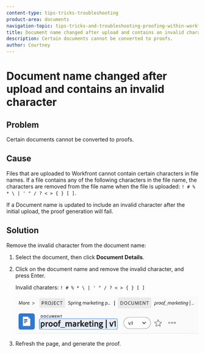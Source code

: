 ```yaml
---
content-type: tips-tricks-troubleshooting
product-area: documents
navigation-topic: tips-tricks-and-troubleshooting-proofing-within-workfront
title: Document name changed after upload and contains an invalid character
description: Certain documents cannot be converted to proofs.
author: Courtney
---
```


# Document name changed after upload and contains an invalid character

## Problem

Certain documents cannot be converted to proofs.

## Cause

Files that are uploaded to Workfront cannot contain certain characters in file names. If a file contains any of the following characters in the file name, the characters are removed from the file name when the file is uploaded: `! # % * \ | ' " / ? < > { } [ ]`.

If a Document name is updated to include an invalid character after the initial upload, the proof generation will fail. 

## Solution

Remove the invalid character from the document name:

1. Select the document, then click **Document Details**.
1. Click on the document name and remove the invalid character, and press Enter.
    
    Invalid charaters: `! # % * \ | ' " / ? < > { } [ ]`

    ![](assets/doc-name.png)

1. Refresh the page, and generate the proof.